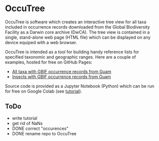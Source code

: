 # OccuTree

OccuTree is software which creates an interactive tree view for all taxa included in occurrence records downloaded from the Global Biodiversity Facility as a Darwin core archive (DwCA). The tree view is contained in a single, stand-alone web page (HTML file) which can be displayed on any device equiped with a web browser.  

OccuTree is intended as a tool for building handy reference lists for specified taxonomic and geographic ranges. Here are a couple of examples, hosted for free on GitHub Pages:
* [All taxa with GBIF occurrence records from Guam](https://aubreymoore.github.io/OccuTree/gbif-occurrences-Guam.html)
* [Insects with GBIF occurrence records from Guam](https://aubreymoore.github.io/OccuTree/gbif-occurrences-Guam-Insecta.html)

Source code is provided as a Jupyter Notebook (Python) which can be run for free on Google Colab (see [tutorial](tutorial.md)).

## ToDo
* write tutorial
* get rid of NaNs
* DONE correct "occurences"
* DONE rename repo to OccuTree
